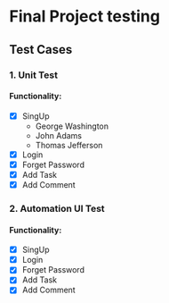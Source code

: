 # Final Project testing
## Test Cases

### 1. Unit Test
   #### Functionality:
 - [x] SingUp
   - George Washington
   * John Adams
   + Thomas Jefferson
 - [x] Login
 - [x] Forget Password
 - [x] Add Task
 - [x] Add Comment

### 2. Automation UI Test
   #### Functionality:
 - [x] SingUp
 - [x] Login
 - [x] Forget Password
 - [x] Add Task
 - [x] Add Comment
